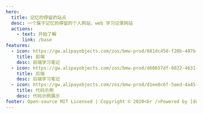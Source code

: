 ```yaml
---
hero:
  title: 记忆的停留的站点
  desc: 一个属于记忆的停留的个人网站，web 学习记录网站
  actions:
    - text: 开始了解
      link: /base
features:
  - icon: https://gw.alipayobjects.com/zos/bmw-prod/881dc458-f20b-407b-947a-95104b5ec82b/k79dm8ih_w144_h144.png
    title: 前端
    desc: 前端学习笔记
  - icon: https://gw.alipayobjects.com/zos/bmw-prod/d60657df-0822-4631-9d7c-e7a869c2f21c/k79dmz3q_w126_h126.png
    title: 后端
    desc: 后端学习笔记
  - icon: https://gw.alipayobjects.com/zos/bmw-prod/d1ee0c6f-5aed-4a45-a507-339a4bfe076c/k7bjsocq_w144_h144.png
    title: 代码示例
    desc: 代码示例展示
footer: Open-source MIT Licensed | Copyright © 2020<br />Powered by [dumi](https://d.umijs.org)
---
```

